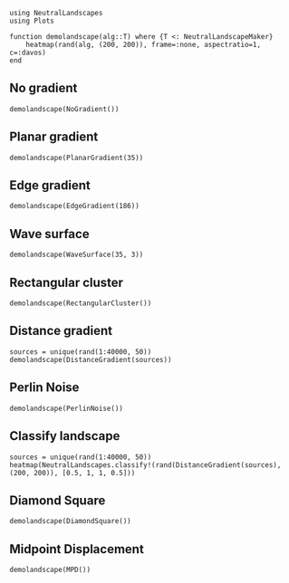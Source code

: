```@example gallery
using NeutralLandscapes
using Plots

function demolandscape(alg::T) where {T <: NeutralLandscapeMaker}
    heatmap(rand(alg, (200, 200)), frame=:none, aspectratio=1, c=:davos)
end
```

## No gradient

```@example gallery
demolandscape(NoGradient())
```

## Planar gradient

```@example gallery
demolandscape(PlanarGradient(35))
```

## Edge gradient

```@example gallery
demolandscape(EdgeGradient(186))
```

## Wave surface

```@example gallery
demolandscape(WaveSurface(35, 3))
```

## Rectangular cluster
```@example gallery
demolandscape(RectangularCluster())
```

## Distance gradient

```@example gallery
sources = unique(rand(1:40000, 50))
demolandscape(DistanceGradient(sources))
```

## Perlin Noise

```@example gallery
demolandscape(PerlinNoise())
```

## Classify landscape

```@example gallery
sources = unique(rand(1:40000, 50))
heatmap(NeutralLandscapes.classify!(rand(DistanceGradient(sources), (200, 200)), [0.5, 1, 1, 0.5]))
```

## Diamond Square
```@example gallery
demolandscape(DiamondSquare())
```

## Midpoint Displacement
```@example gallery
demolandscape(MPD())
```
